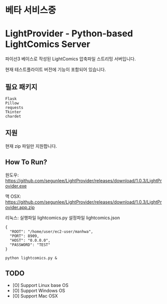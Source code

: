 # 베타 서비스중


# LightProvider - Python-based LightComics Server
파이선3 베이스로 작성된 LightComics 압축파일 스트리밍 서버입니다.

현재 테스트플라이트 버전에 기능이 포함되어 있습니다.




## 필요 패키지
```
Flask
Pillow
requests
Tkinter
chardet
```

## 지원
현재 zip 파일만 지원합니다.


## How To Run?

원도우: https://github.com/segunlee/LightProvider/releases/download/1.0.3/LightProvider.exe

맥 OSX: https://github.com/segunlee/LightProvider/releases/download/1.0.3/LightProvider.app.zip

리눅스:
실행파일 lightcomics.py
설정파일 lightcomics.json
```
{
  "ROOT": "/home/user/ec2-user/manhwa",
  "PORT": 8909,
  "HOST": "0.0.0.0",
  "PASSWORD": "TEST"
}
```

```
python lightcomics.py &
```


## TODO
- [O] Support Linux base OS 
- [O] Support Windows OS
- [O] Support Mac OSX
